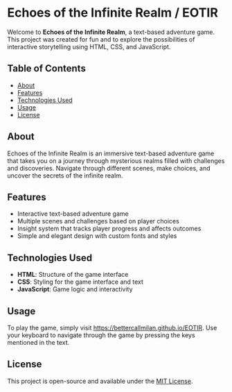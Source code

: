 # Echoes of the Infinite Realm / EOTIR

Welcome to **Echoes of the Infinite Realm**, a text-based adventure game. This project was created for fun and to explore the possibilities of interactive storytelling using HTML, CSS, and JavaScript.

## Table of Contents
- [About](#about)
- [Features](#features)
- [Technologies Used](#technologies-used)
- [Usage](#usage)
- [License](#license)

## About
Echoes of the Infinite Realm is an immersive text-based adventure game that takes you on a journey through mysterious realms filled with challenges and discoveries. Navigate through different scenes, make choices, and uncover the secrets of the infinite realm.

## Features
- Interactive text-based adventure game
- Multiple scenes and challenges based on player choices
- Insight system that tracks player progress and affects outcomes
- Simple and elegant design with custom fonts and styles

## Technologies Used
- **HTML**: Structure of the game interface
- **CSS**: Styling for the game interface and text
- **JavaScript**: Game logic and interactivity

## Usage
To play the game, simply visit https://bettercallmilan.github.io/EOTIR. Use your keyboard to navigate through the game by pressing the keys mentioned in the text.

## License
This project is open-source and available under the [MIT License](LICENSE).
